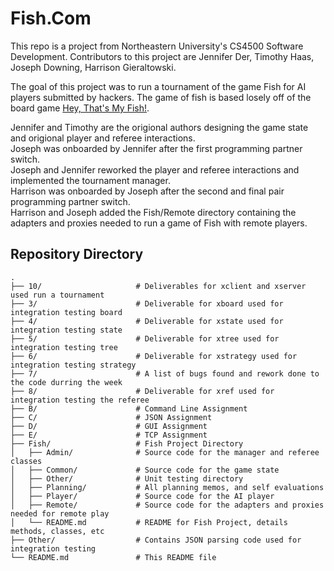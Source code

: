 # Fish.Com
This repo is a project from Northeastern University's CS4500 Software Development.
Contributors to this project are Jennifer Der, Timothy Haas, Joseph Downing, Harrison Gieraltowski.

The goal of this project was to run a tournament of the game Fish for AI players submitted by hackers.
The game of fish is based losely off of the board game [Hey, That's My Fish!](https://www.fantasyflightgames.com/en/products/hey-thats-my-fish/).

Jennifer and Timothy are the origional authors designing the game state and origional player and referee interactions.  
Joseph was onboarded by Jennifer after the first programming partner switch.   
Joseph and Jennifer reworked the player and referee interactions and implemented the tournament manager.   
Harrison was onboarded by Joseph after the second and final pair programming partner switch.   
Harrison and Joseph added the Fish/Remote directory containing the adapters and proxies needed to run a game of Fish
with remote players.  

## Repository Directory
```
.                           
├── 10/                     # Deliverables for xclient and xserver used run a tournament
├── 3/                      # Deliverable for xboard used for integration testing board
├── 4/                      # Deliverable for xstate used for integration testing state
├── 5/                      # Deliverable for xtree used for integration testing tree
├── 6/                      # Deliverable for xstrategy used for integration testing strategy
├── 7/                      # A list of bugs found and rework done to the code durring the week
├── 8/                      # Deliverable for xref used for integration testing the referee
├── B/                      # Command Line Assignment
├── C/                      # JSON Assignment
├── D/                      # GUI Assignment
├── E/                      # TCP Assignment
├── Fish/                   # Fish Project Directory
│   ├── Admin/              # Source code for the manager and referee classes
│   ├── Common/             # Source code for the game state
│   ├── Other/              # Unit testing directory
│   ├── Planning/           # All planning memos, and self evaluations
│   ├── Player/             # Source code for the AI player
│   ├── Remote/             # Source code for the adapters and proxies needed for remote play
│   └── README.md           # README for Fish Project, details methods, classes, etc
├── Other/                  # Contains JSON parsing code used for integration testing
└── README.md               # This README file
```
